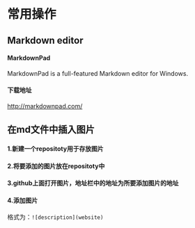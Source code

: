 # 常用操作 #
## Markdown editor ##
#### MarkdownPad ####
MarkdownPad is a full-featured Markdown editor for Windows.
#### 下载地址 ####
http://markdownpad.com/
## 在md文件中插入图片 ##
#### 1.新建一个repositoty用于存放图片 ####
#### 2.将要添加的图片放在repositoty中 ####
#### 3.github上面打开图片，地址栏中的地址为所要添加图片的地址 ####
#### 4.添加图片 ####
格式为：`![description](website)`